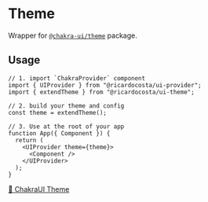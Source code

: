 # Theme

Wrapper for [`@chakra-ui/theme`](https://github.com/chakra-ui/chakra-ui/tree/main/packages/components/theme) package.

## Usage

```tsx
// 1. import `ChakraProvider` component
import { UIProvider } from "@ricardocosta/ui-provider";
import { extendTheme } from "@ricardocosta/ui-theme";

// 2. build your theme and config
const theme = extendTheme();

// 3. Use at the root of your app
function App({ Component }) {
  return (
    <UIProvider theme={theme}>
      <Component />
    </UIProvider>
  );
}
```

[🔗 ChakraUI Theme](https://chakra-ui.com/docs/styled-system/theme)
